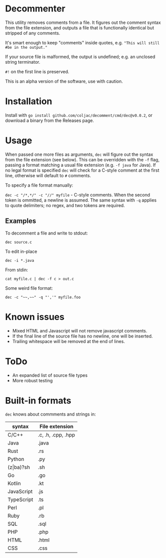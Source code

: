 # Decommenter

This utility removes comments from a file. It figures out the comment syntax from the file extension, and outputs a file that is functionally identical but stripped of any comments.

It's smart enough to keep "comments" inside quotes, e.g. `"This will still #be in the output."`

If your source file is malformed, the output is undefined; e.g. an unclosed string terminator.

`#!` on the first line is preserved.

This is an alpha version of the software, use with caution.

# Installation

Install with `go install github.com/coljac/decomment/cmd/dec@v0.0.2`, or download a binary from the Releases page.

# Usage

When passed one more files as arguments, `dec` will figure out the syntax from the file extension (see below). This can be overridden with the `-f` flag, passing a format matching a usual file extension (e.g. `-f java` for Java). If no legal format is specified `dec` will check for a C-style comment at the first line, otherwise will default to `#` comments.

To specify a file format manually:

`dec -c "/*,*/" -c "//" myfile` - C-style comments. When the second token is ommitted, a newline is assumed. The same syntax with `-q` applies to quote delimiters; no regex, and two tokens are required.

## Examples

To decomment a file and write to stdout:

`dec source.c`

To edit in-place

`dec -i *.java`

From stdin:

`cat myfile.c | dec -f c > out.c`

Some weird file format:

`dec -c "~~,~~" -q "','" myfile.foo`

# Known issues

- Mixed HTML and Javascript will not remove javascript comments.
- If the final line of the source file has no newline, one will be inserted.
- Trailing whitespace will be removed at the end of lines.

# ToDo

- An expanded list of source file types
- More robust testing

# Built-in formats

`dec` knows about commments and strings in:

| syntax | File extension|
|---|--------------------|
| C/C++ | .c, .h, .cpp, .hpp |
| Java | .java |
| Rust | .rs |
| Python | .py |
| (z\|ba)?sh | .sh |
| Go | .go |
|    Kotlin | .kt |
|    JavaScript | .js |
|    TypeScript | .ts |
|    Perl | .pl |
|    Ruby | .rb |
|    SQL | .sql |
|    PHP | .php |
|    HTML | .html |
|    CSS |  .css |
 



